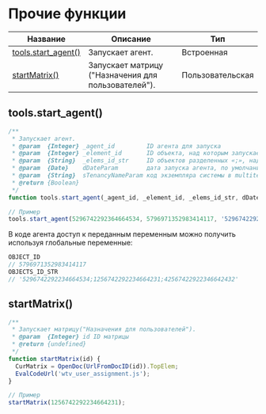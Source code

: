 # Прочие функции

| Название | Описание | Тип |
| --- | --- | --- |
| [tools.start_agent()](#tools-start-agent) | Запускает агент. | Встроенная |
| [startMatrix()](#startmatrix) | Запускает матрицу ("Назначения для пользователей"). | Пользовательская |

## tools.start_agent()

```js
/**
 * Запускает агент.
 * @param  {Integer} _agent_id         ID агента для запуска
 * @param  {Integer} _element_id       ID объекта, над которым запускается агент. Необязательный.
 * @param  {String}  _elems_id_str     ID объектов разделенных «;», над которым запускается агент. Необязательный.
 * @param  {Date}    dDateParam        дата запуска агента, по умолчанию текущая дата. Необязательный.
 * @param  {String}  sTenancyNameParam код экземпляра системы в multitenant системе, в котором нужно запустить агент. Необязательный.
 * @return {Boolean}
 */
function tools.start_agent(_agent_id, _element_id, _elems_id_str, dDateParam, sTenancyNameParam) {...}

// Пример
tools.start_agent(5296742292364664534, 5796971352983414117, '5296742292234664534;1256742292234664231;42567422922346642432');
```

В коде агента доступ к переданным переменным можно получить используя глобальные переменные:

```js
OBJECT_ID
// 5796971352983414117
OBJECTS_ID_STR
// '5296742292234664534;1256742292234664231;42567422922346642432'
```

## startMatrix()

```js
/**
 * Запускает матрицу("Назначения для пользователей").
 * @param  {Integer} id ID матрицы
 * @return {undefined}
 */
function startMatrix(id) {
  CurMatrix = OpenDoc(UrlFromDocID(id)).TopElem;
  EvalCodeUrl('wtv_user_assignment.js');
}

// Пример
startMatrix(1256742292234664231);
```



